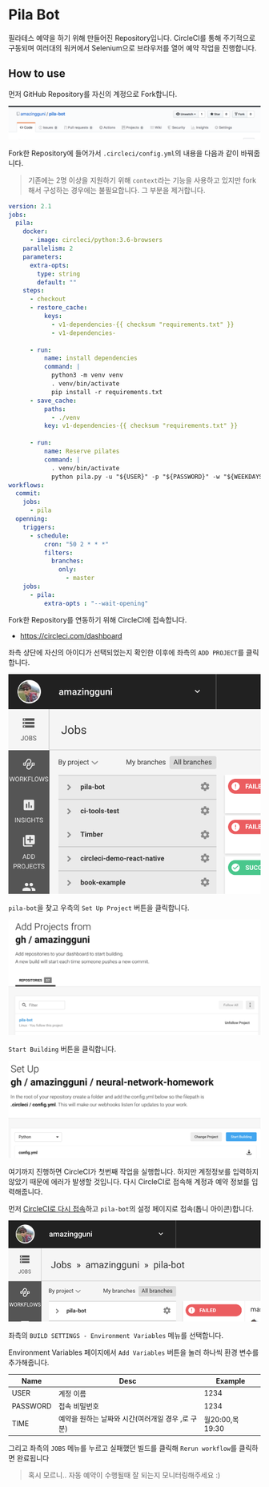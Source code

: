 # Pila Bot

필라테스 예약을 하기 위해 만들어진 Repository입니다. CircleCI를 통해 주기적으로 구동되며 여러대의 워커에서 Selenium으로 브라우저를 열어 예약 작업을 진행합니다.

## How to use

먼저 GitHub Repository를 자신의 계정으로 Fork합니다. 

![fork1](img/fork1.png)

Fork한 Repository에 들어가서 `.circleci/config.yml`의 내용을 다음과 같이 바꿔줍니다.

> 기존에는 2명 이상을 지원하기 위해 `context`라는 기능을 사용하고 있지만 fork해서 구성하는 경우에는 불필요합니다. 그 부분을 제거합니다.

```yml
version: 2.1
jobs:
  pila:
    docker:
      - image: circleci/python:3.6-browsers
    parallelism: 2
    parameters:
      extra-opts:
        type: string
        default: ""
    steps:
      - checkout
      - restore_cache:
          keys:
            - v1-dependencies-{{ checksum "requirements.txt" }}
            - v1-dependencies-

      - run:
          name: install dependencies
          command: |
            python3 -m venv venv
            . venv/bin/activate
            pip install -r requirements.txt
      - save_cache:
          paths:
            - ./venv
          key: v1-dependencies-{{ checksum "requirements.txt" }}

      - run:
          name: Reserve pilates
          command: |
            . venv/bin/activate
            python pila.py -u "${USER}" -p "${PASSWORD}" -w "${WEEKDAYS}" -t "${TIME}" << parameters.extra-opts >>
workflows:
  commit:
    jobs:
      - pila
  openning:
    triggers:
      - schedule:
          cron: "50 2 * * *"
          filters:
            branches:
              only:
                - master
    jobs:
      - pila:
          extra-opts : "--wait-opening"
```

Fork한 Repository를 연동하기 위해 CircleCI에 접속합니다.

- https://circleci.com/dashboard

좌측 상단에 자신의 아이디가 선택되었는지 확인한 이후에 좌측의 `ADD PROJECT`를 클릭합니다.

![add_projects_1.png](img/add_projects_1.png)

`pila-bot`을 찾고 우측의 `Set Up Project` 버튼을 클릭합니다.

![add_projects_2.png](img/add_projects_2.png)

`Start Building` 버튼을 클릭합니다.

![add_projects_3.png](img/add_projects_3.png)

여기까지 진행하면 CircleCI가 첫번째 작업을 실행합니다. 하지만 계정정보를 입력하지 않았기 때문에 에러가 발생할 것입니다. 다시 CircleCI로 접속해 계정과 예약 정보를 입력해줍니다.

먼저 [CircleCI로 다시 접속](https://circleci.com/dashboard)하고 `pila-bot`의 설정 페이지로 접속(톱니 아이콘)합니다.

![setting.png](img/setting.png)

좌측의 `BUILD SETTINGS - Environment Variables` 메뉴를 선택합니다.

Environment Variables 페이지에서 `Add Variables` 버튼을 눌러 하나씩 환경 변수를 추가해줍니다.

|Name|Desc|Example|
|---|---|---|
|USER|계정 이름|1234|
|PASSWORD|접속 비밀번호|1234|
|TIME|예약을 원하는 날짜와 시간(여러개일 경우 ,로 구분)|월20:00,목19:30|

그리고 좌측의 `JOBS` 메뉴를 누르고 실패했던 빌드를 클릭해 `Rerun workflow`를 클릭하면 완료됩니다

> 혹시 모르니.. 자동 예약이 수행될때 잘 되는지 모니터링해주세요 :)





